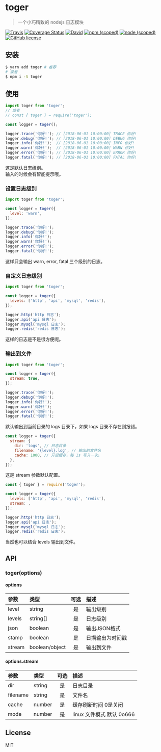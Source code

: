 # toger

> 一个小巧精致的 nodejs 日志模块

  [![Travis](https://img.shields.io/travis/toomeefed/toger.svg)](https://travis-ci.org/toomeefed/toger)
  [![Coverage Status](https://img.shields.io/coveralls/toomeefed/toger/master.svg?style=flat)](https://coveralls.io/github/toomeefed/toger?branch=master)
  [![David](https://img.shields.io/david/toomeefed/toger.svg)](https://david-dm.org/toomeefed/toger)
  [![npm (scoped)](https://img.shields.io/npm/v/toger.svg)](https://www.npmjs.com/package/toger)
  [![node (scoped)](https://img.shields.io/node/v/toger.svg)](https://github.com/toomeefed/toger)
  [![GitHub license](https://img.shields.io/github/license/toomeefed/toger.svg)](https://github.com/toomeefed/toger/blob/master/LICENSE)


## 安装

```sh
$ yarn add toger # 推荐
# 或者
$ npm i -S toger
```

## 使用

```js
import toger from 'toger';
// 或者
// const { toger } = require('toger');

const logger = toger();

logger.trace('你好!'); // [2018-06-01 10:00:00] TRACE 你好!
logger.debug('你好!'); // [2018-06-01 10:00:00] DEBUG 你好!
logger.info('你好!');  // [2018-06-01 10:00:00] INFO 你好!
logger.warn('你好!');  // [2018-06-01 10:00:00] WARN 你好!
logger.error('你好!'); // [2018-06-01 10:00:00] ERROR 你好!
logger.fatal('你好!'); // [2018-06-01 10:00:00] FATAL 你好!
```

这是默认日志级别。  
输入的时候会有智能提示哦。


### 设置日志级别

```js
import toger from 'toger';

const logger = toger({
  level: 'warn',
});

logger.trace('你好!');
logger.debug('你好!');
logger.info('你好!');
logger.warn('你好!');
logger.error('你好!');
logger.fatal('你好!');
```

这样只会输出 warn, error, fatal 三个级别的日志。


### 自定义日志级别

```js
import toger from 'toger';

const logger = toger({
  levels: ['http', 'api', 'mysql', 'redis'],
});

logger.http('http 日志');
logger.api('api 日志');
logger.mysql('mysql 日志');
logger.redis('redis 日志');
```

这样的日志是不是很方便呢。


### 输出到文件

```js
import toger from 'toger';

const logger = toger({
  stream: true,
});

logger.trace('你好!');
logger.debug('你好!');
logger.info('你好!');
logger.warn('你好!');
logger.error('你好!');
logger.fatal('你好!');
```

默认输出到当前目录的 logs 目录下，如果 logs 目录不存在则报错。

```js
const logger = toger({
  stream: {
    dir: 'logs', // 日志目录
    filename: '{level}.log', // 输出的文件名
    cache: 1000, // 开启缓存，每 1s 写入一次。
  },
});
```

这是 stream 参数默认配置。

```js
const { toger } = require('toger');

const logger = toger({
  levels: ['http', 'api', 'mysql', 'redis'],
  stream: ,
});

logger.http('http 日志');
logger.api('api 日志');
logger.mysql('mysql 日志');
logger.redis('redis 日志');
```

当然也可以结合 levels 输出到文件。


## API

### toger(options)

#### options 

| 参数 | 类型 | 可选 | 描述 |
| :-- | :-- | :--: | :-- |
| level | string | 是 | 输出级别 |
| levels | string[] | 是 | 日志级别 |
| json | boolean | 是 | 输出JSON格式 |
| stamp | boolean | 是 | 日期输出为时间戳 |
| stream | boolean/object | 是 | 输出到文件 |

#### options.stream 

| 参数 | 类型 | 可选 | 描述 |
| :-- | :-- | :--: | :-- |
| dir | string | 是 | 日志目录 |
| filename | string | 是 | 文件名 |
| cache | number | 是 | 缓存刷新时间 0是关闭 |
| mode | number | 是 | linux 文件模式 默认 0o666 |


## License

MIT
